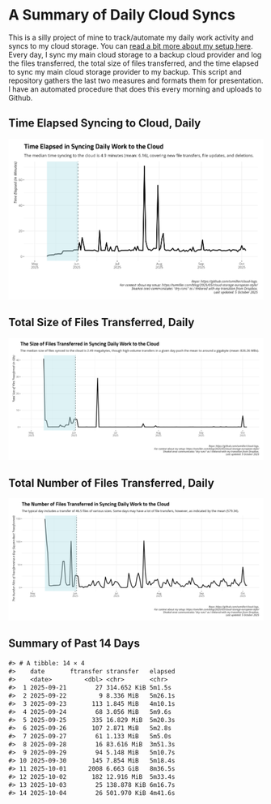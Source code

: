 # A Summary of Daily Cloud Syncs

This is a silly project of mine to track/automate my daily work activity
and syncs to my cloud storage. You can [read a bit more about my setup
here](https://svmiller.com/blog/2025/05/cloud-storage-european-style/).
Every day, I sync my main cloud storage to a backup cloud provider and
log the files transferred, the total size of files transferred, and the
time elapsed to sync my main cloud storage provider to my backup. This
script and repository gathers the last two measures and formats them for
presentation. I have an automated procedure that does this every morning
and uploads to Github.

## Time Elapsed Syncing to Cloud, Daily

![](time-elapsed.png)

## Total Size of Files Transferred, Daily

![](size-transferred.png)

## Total Number of Files Transferred, Daily

![](files-transferred.png)

## Summary of Past 14 Days

    #> # A tibble: 14 × 4
    #>    date       ftransfer stransfer   elapsed
    #>    <date>         <dbl> <chr>       <chr>  
    #>  1 2025-09-21        27 314.652 KiB 5m1.5s 
    #>  2 2025-09-22         9 8.336 MiB   5m26.1s
    #>  3 2025-09-23       113 1.845 MiB   4m10.1s
    #>  4 2025-09-24        68 3.056 MiB   5m9.6s 
    #>  5 2025-09-25       335 16.829 MiB  5m20.3s
    #>  6 2025-09-26       107 2.871 MiB   5m2.8s 
    #>  7 2025-09-27        61 1.133 MiB   5m5.0s 
    #>  8 2025-09-28        16 83.616 MiB  3m51.3s
    #>  9 2025-09-29        94 5.148 MiB   5m10.7s
    #> 10 2025-09-30       145 7.854 MiB   5m18.4s
    #> 11 2025-10-01      2008 6.663 GiB   8m36.5s
    #> 12 2025-10-02       182 12.916 MiB  5m33.4s
    #> 13 2025-10-03        25 138.878 KiB 6m16.7s
    #> 14 2025-10-04        26 501.970 KiB 4m41.6s
